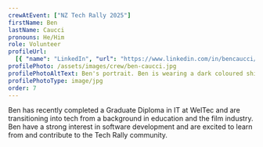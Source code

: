 ```yaml
---
crewAtEvent: ["NZ Tech Rally 2025"]
firstName: Ben
lastName: Caucci
pronouns: He/Him
role: Volunteer
profileUrl:
  [{ "name": "LinkedIn", "url": "https://www.linkedin.com/in/bencaucci/" }]
profilePhoto: /assets/images/crew/ben-caucci.jpg
profilePhotoAltText: Ben's portrait. Ben is wearing a dark coloured shirt and glasses. He is smiling at the camera.
profilePhotoType: image/jpg
order: 7
---
```


<p>Ben has recently completed a Graduate Diploma in IT at WelTec and are transitioning into tech from a background in education and the film industry. Ben have a strong interest in software development and are excited to learn from and contribute to the Tech Rally community.
</p>
